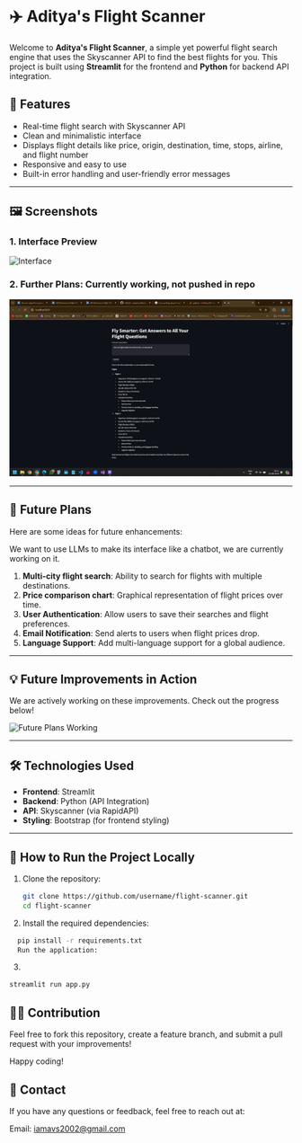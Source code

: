 # ✈️ Aditya's Flight Scanner

Welcome to **Aditya's Flight Scanner**, a simple yet powerful flight search engine that uses the Skyscanner API to find the best flights for you. This project is built using **Streamlit** for the frontend and **Python** for backend API integration.

## 🎯 Features

- Real-time flight search with Skyscanner API
- Clean and minimalistic interface
- Displays flight details like price, origin, destination, time, stops, airline, and flight number
- Responsive and easy to use
- Built-in error handling and user-friendly error messages

---

## 🖼️ Screenshots

### 1. **Interface Preview**
![Interface](./Images/Main) <!-- Add link to interface screenshot -->

### 2. **Further Plans: Currently working, not pushed in repo**
![Further Plans](./Images/GenAi.jpg) <!-- Add link to further plans/improvements screenshot -->

---


## 🚀 Future Plans

Here are some ideas for future enhancements:

We want to use LLMs to make its interface like a chatbot, we are currently working on it.
1. **Multi-city flight search**: Ability to search for flights with multiple destinations.
2. **Price comparison chart**: Graphical representation of flight prices over time.
3. **User Authentication**: Allow users to save their searches and flight preferences.
4. **Email Notification**: Send alerts to users when flight prices drop.
5. **Language Support**: Add multi-language support for a global audience.

---

## 💡 Future Improvements in Action

We are actively working on these improvements. Check out the progress below!

![Future Plans Working](link_to_future_plans_working_gif) <!-- Add link to future improvements working GIF -->

---

## 🛠️ Technologies Used

- **Frontend**: Streamlit
- **Backend**: Python (API Integration)
- **API**: Skyscanner (via RapidAPI)
- **Styling**: Bootstrap (for frontend styling)

---

## 🎯 How to Run the Project Locally

1. Clone the repository:
   ```bash
   git clone https://github.com/username/flight-scanner.git
   cd flight-scanner
   ```
2. Install the required dependencies:

```bash
  pip install -r requirements.txt
  Run the application:
```
3. 
```bash
streamlit run app.py
```


## 🧑‍💻 Contribution
Feel free to fork this repository, create a feature branch, and submit a pull request with your improvements!

Happy coding!

## 🌟 Contact
If you have any questions or feedback, feel free to reach out at:

Email: iamavs2002@gmail.com
